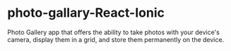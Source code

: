 # photo-gallary-React-Ionic

Photo Gallery app that offers the ability to take photos with your device's camera, 
display them in a grid, and store them permanently on the device.

